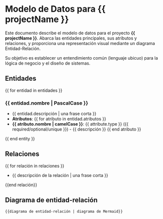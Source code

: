 <!--
  - Lee el [PRD](/docs/PRD.md) para obtener información sobre el propósito, las características y las especificaciones técnicas del proyecto.
  - Lee el contenido de las issues de GitHub para obtener información sobre las entidades y relaciones.
-->

# Modelo de Datos para **{{ projectName }}**

Este documento describe el modelo de datos para el proyecto **{{ projectName }}**. Abarca las entidades principales, sus atributos y relaciones, y proporciona una representación visual mediante un diagrama Entidad-Relación.

Su objetivo es establecer un entendimiento común (lenguaje ubicuo) para la lógica de negocio y el diseño de sistemas.

## Entidades

<!--
Esta es la parte más crítica del modelo de datos.
- Analiza a fondo las entidades y sus relaciones.
- Evalúa dos o tres opciones y elige la más sencilla.
- Después de tener las entidades, analiza sus atributos.
- Luego, escribe las entidades y las relaciones siguiendo la plantilla estándar.
- El modelo de datos es una representación conceptual de la estructura y el comportamiento del sistema.
- Incluye todo lo que consideres relevante para el proyecto. -->

{{ for entidad in entidades }}

### {{ entidad.nombre | PascalCase }}

- {{ entidad.descripción | una frase corta }}
- **Atributos**:
  <!--
  Usa la notación clara para indicar las características de los atributos:
  - (required) - Para campos obligatorios
  - (optional) - Para campos opcionales
  - (unique) - Para campos únicos
  - Combina según sea necesario: (required, unique) para claves primarias
  Ejemplo: **id**: string (required, unique) - Identificador único
  -->
  {{ for atributo in entidad.atributos }}
- **{{ atributo.nombre | camelCase }}**: {{ attribute.type }} ({{ required/optional/unique }}) - {{ descripción }}
  {{ end atributo }}

{{ end entity }}

<!-- Ejemplo de resultado:
```md
### Usuario
- Es una persona que puede iniciar sesión en el sistema.
- **Atributos**:
- **id**: string (required, unique) - Identificador único del usuario
- **nombre**: string (required) - Nombre completo del usuario
- **email**: string (required, unique) - Dirección de correo electrónico
- **contraseña**: string (required) - Contraseña encriptada
- **rol**: enum(admin, usuario) (required) - Rol del usuario en el sistema
- **idioma**: enum(en, es, fr, de) (optional) - Idioma preferido del usuario
- **createdAt**: datetime (required) - Fecha de creación de la cuenta
- **updatedAt**: datetime (optional) - Fecha de última actualización
```
-->

## Relaciones

<!--
Menciona la entidad que participa en la relación.
Expresa la cardinalidad y la participación en lenguaje natural.
-->

{{ for relación in relaciones }}

- {{ descripción de la relación | una frase corta }}

{{end relación}}

<!-- Ejemplo de resultado:
```md
- El usuario puede participar en varios proyectos
- Un proyecto está asignado a varios usuarios
- El proyecto debe tener un repositorio
- Un repositorio está vinculado a un proyecto
```
-->

## Diagrama de entidad-relación

<!--
Dibuja el [diagrama Mermaid de entidad-relación](https://mermaid.js.org/syntax/entityRelationshipDiagram.html)
-->

```mermaid
{{diagrama de entidad-relación | diagrama de Mermaid}}
```

<!--Ejemplo de resultado:
```mermaid
erDiagram
Usuario }|--o{ Proyecto: participa
Proyecto ||--|| Repositorio: participa
```
-->
